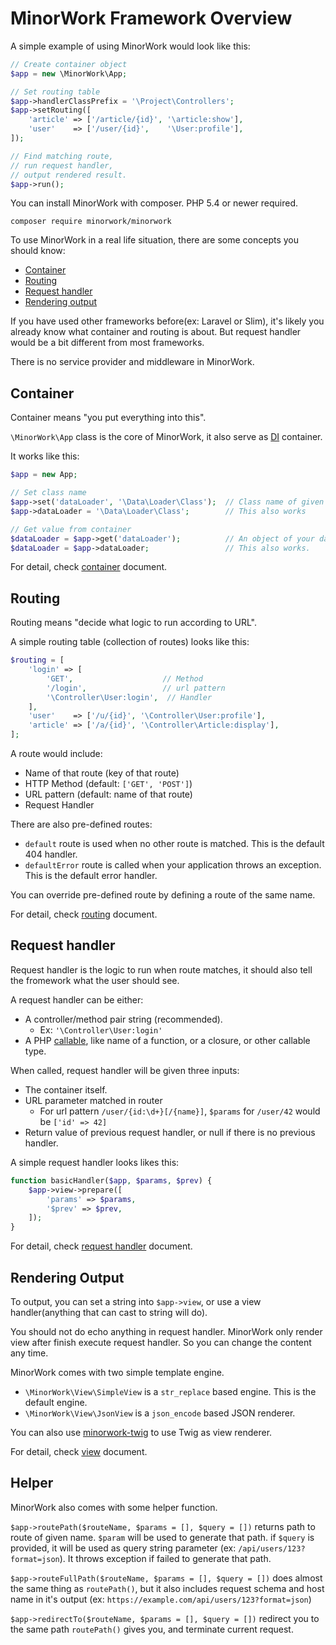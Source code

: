 # MinorWork Framework Overview

A simple example of using MinorWork would look like this:

```php
// Create container object
$app = new \MinorWork\App;

// Set routing table
$app->handlerClassPrefix = '\Project\Controllers';
$app->setRouting([
    'article' => ['/article/{id}', '\article:show'],
    'user'    => ['/user/{id}',    '\User:profile'],
]);

// Find matching route,
// run request handler,
// output rendered result.
$app->run();
```

You can install MinorWork with composer. PHP 5.4 or newer required.

```
composer require minorwork/minorwork
```

To use MinorWork in a real life situation, there are some concepts you should know:

- [Container](#container)
- [Routing](#routing)
- [Request handler](#request_handler)
- [Rendering output](#rendering_output)

If you have used other frameworks before(ex: Laravel or Slim), it's likely you already know what container and routing is about. But request handler would be a bit different from most frameworks.

There is no service provider and middleware in MinorWork.

<a name='container'></a>
## Container

Container means "you put everything into this".

`\MinorWork\App` class is the core of MinorWork, it also serve as [DI](https://www.google.com/search?q=dependency+injection) container.

It works like this:

```php
$app = new App;

// Set class name
$app->set('dataLoader', '\Data\Loader\Class');  // Class name of given item.
$app->dataLoader = '\Data\Loader\Class';        // This also works

// Get value from container
$dataLoader = $app->get('dataLoader');          // An object of your data loader class
$dataLoader = $app->dataLoader;                 // This also works.
```

For detail, check [container](container.md) document.

<a name='routing'></a>
## Routing

Routing means "decide what logic to run according to URL".

A simple routing table (collection of routes) looks like this:

```php
$routing = [
    'login' => [
        'GET',                    // Method
        '/login',                 // url pattern
        '\Controller\User:login',  // Handler
    ],
    'user'    => ['/u/{id}', '\Controller\User:profile'],
    'article' => ['/a/{id}', '\Controller\Article:display'],
];
```

A route would include:

- Name of that route (key of that route)
- HTTP Method (default: `['GET', 'POST']`)
- URL pattern (default: name of that route)
- Request Handler

There are also pre-defined routes:

- `default` route is used when no other route is matched. This is the default 404 handler.
- `defaultError` route is called when your application throws an exception. This is the default error handler.

You can override pre-defined route by defining a route of the same name.

For detail, check [routing](routing.md) document.

<a name='request_handler'></a>
## Request handler

Request handler is the logic to run when route matches, it should also tell the fromework what the user should see.

A request handler can be either:

- A controller/method pair string (recommended).
  - Ex: `'\Controller\User:login'`
- A PHP [callable](http://php.net/manual/en/language.types.callable.php), like name of a function, or a closure, or other callable type.

When called, request handler will be given three inputs:

- The container itself.
- URL parameter matched in router
  - For url pattern `/user/{id:\d+}[/{name}]`, `$params` for `/user/42` would be `['id' => 42]`
- Return value of previous request handler, or null if there is no previous handler.

A simple request handler looks likes this:

```php
function basicHandler($app, $params, $prev) {
    $app->view->prepare([
        'params' => $params,
        '$prev' => $prev,
    ]);
}
```

For detail, check [request handler](request_handler.md) document.

<a name='rendering_output'></a>
## Rendering Output

To output, you can set a string into `$app->view`, or use a view handler(anything that can cast to string will do).

You should not do echo anything in request handler.
MinorWork only render view after finish execute request handler. So you can change the content any time.

MinorWork comes with two simple template engine.

- `\MinorWork\View\SimpleView` is a `str_replace` based engine. This is the default engine.
- `\MinorWork\View\JsonView` is a `json_encode` based JSON renderer.

You can also use [minorwork-twig](https://github.com/CQD/minorwork-twig) to use Twig as view renderer.

For detail, check [view](view.md) document.

<a name='helper'></a>
## Helper

MinorWork also comes with some helper function.

`$app->routePath($routeName, $params = [], $query = [])` returns path to route of given name. `$param` will be used to generate that path. if `$query` is provided, it will be used as query string parameter (ex: `/api/users/123?format=json`).  It throws exception if failed to generate that path.

`$app->routeFullPath($routeName, $params = [], $query = [])` does almost the same thing as `routePath()`, but it also includes request schema and host name in it's output (ex: `https://example.com/api/users/123?format=json`)

`$app->redirectTo($routeName, $params = [], $query = [])` redirect you to the same path `routePath()` gives you, and terminate current request.


